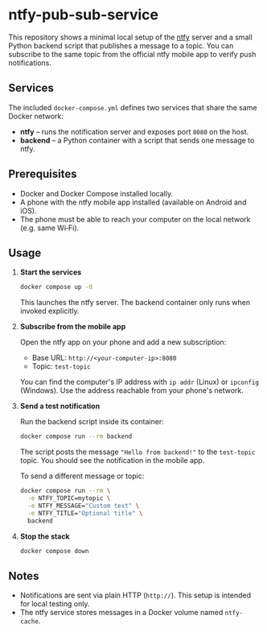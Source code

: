 # ntfy-pub-sub-service

This repository shows a minimal local setup of the [ntfy](https://github.com/binwiederhier/ntfy/tree/main) server and a small Python backend script that publishes a message to a topic. You can subscribe to the same topic from the official ntfy mobile app to verify push notifications.

## Services

The included `docker-compose.yml` defines two services that share the same Docker network:

* **ntfy** – runs the notification server and exposes port `8080` on the host.
* **backend** – a Python container with a script that sends one message to ntfy.

## Prerequisites

* Docker and Docker Compose installed locally.
* A phone with the ntfy mobile app installed (available on Android and iOS).
* The phone must be able to reach your computer on the local network (e.g. same Wi‑Fi).

## Usage

1. **Start the services**

   ```bash
   docker compose up -d
   ```

   This launches the ntfy server. The backend container only runs when invoked explicitly.

2. **Subscribe from the mobile app**

   Open the ntfy app on your phone and add a new subscription:

   * Base URL: `http://<your-computer-ip>:8080`
   * Topic: `test-topic`

   You can find the computer's IP address with `ip addr` (Linux) or `ipconfig` (Windows). Use the address reachable from your phone's network.

3. **Send a test notification**

   Run the backend script inside its container:

   ```bash
   docker compose run --rm backend
   ```

   The script posts the message `"Hello from backend!"` to the `test-topic` topic. You should see the notification in the mobile app.

   To send a different message or topic:

   ```bash
   docker compose run --rm \
     -e NTFY_TOPIC=mytopic \
     -e NTFY_MESSAGE="Custom text" \
     -e NTFY_TITLE="Optional title" \
     backend
   ```

4. **Stop the stack**

   ```bash
   docker compose down
   ```

## Notes

* Notifications are sent via plain HTTP (`http://`). This setup is intended for local testing only.
* The ntfy service stores messages in a Docker volume named `ntfy-cache`.
